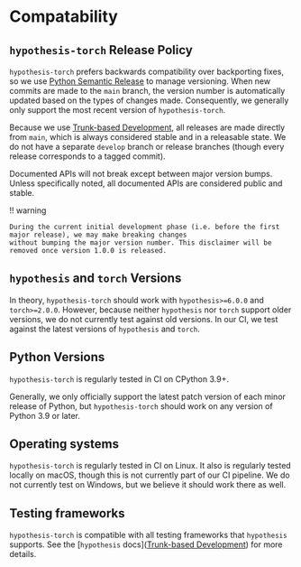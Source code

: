 # Compatability

## `hypothesis-torch` Release Policy

`hypothesis-torch` prefers backwards compatibility over backporting fixes, so we use
[Python Semantic Release](https://python-semantic-release.readthedocs.io/en/latest/) to manage versioning.
When new commits are made to the `main` branch, the version number is automatically updated based on the
types of changes made. Consequently, we generally only support the most recent version of `hypothesis-torch`.

Because we use [Trunk-based Development](https://trunkbaseddevelopment.com/), all releases are made directly from
`main`, which is always considered stable and in a releasable state. We do not have a separate `develop` branch or 
release branches (though every release corresponds to a tagged commit).

Documented APIs will not break except between major version bumps. Unless specifically noted, all documented APIs are 
considered public and stable.

!! warning
    
    During the current initial development phase (i.e. before the first major release), we may make breaking changes
    without bumping the major version number. This disclaimer will be removed once version 1.0.0 is released.

## `hypothesis` and `torch` Versions

In theory, `hypothesis-torch` should work with `hypothesis>=6.0.0` and `torch>=2.0.0`. However, because neither 
`hypothesis` nor `torch` support older versions, we do not currently test against old versions. In our CI, we test 
against the latest versions of `hypothesis` and `torch`. 

## Python Versions

`hypothesis-torch` is regularly tested in CI on CPython 3.9+.

Generally, we only officially support the latest patch version of each minor release of Python, but `hypothesis-torch`
should work on any version of Python 3.9 or later.

## Operating systems

`hypothesis-torch` is regularly tested in CI on Linux. It also is regularly tested locally on macOS, though this is not
currently part of our CI pipeline. We do not currently test on Windows, but we believe it should work there as well.

## Testing frameworks

`hypothesis-torch` is compatible with all testing frameworks that `hypothesis` supports. See the
[`hypothesis` docs]([Trunk-based Development](https://trunkbaseddevelopment.com/)) for more details.
